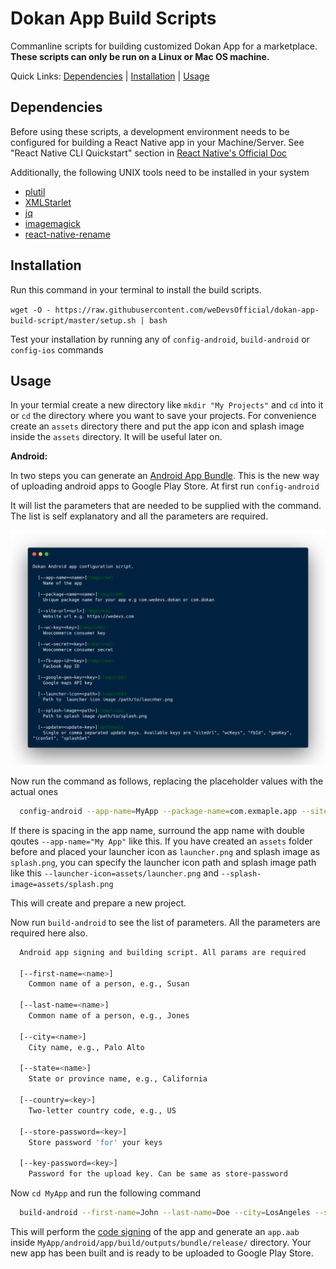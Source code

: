 # Dokan App Build Scripts

Commanline scripts for building customized Dokan App for a marketplace. **These scripts can only be run on a Linux or Mac OS machine.**

Quick Links: [Dependencies](#dependencies) | [Installation](#installation) | [Usage](#usage)

## Dependencies

Before using these scripts, a development environment needs to be configured for building a React Native app in your Machine/Server. See "React Native CLI Quickstart" section in [React Native's Official Doc](https://facebook.github.io/react-native/docs/getting-started)

Additionally, the following UNIX tools need to be installed in your system

<!-- - [ACK](https://beyondgrep.com/install/) -->

- [plutil](http://manpages.ubuntu.com/manpages/precise/man1/plutil.1.html)
- [XMLStarlet](http://xmlstar.sourceforge.net/)
- [jq](https://stedolan.github.io/jq/download/)
- [imagemagick](https://imagemagick.org/index.php)
- [react-native-rename](https://github.com/junedomingo/react-native-rename)

## Installation

Run this command in your terminal to install the build scripts.

`wget -O - https://raw.githubusercontent.com/weDevsOfficial/dokan-app-build-script/master/setup.sh | bash`

Test your installation by running any of `config-android`, `build-android` or `config-ios` commands

## Usage

In your termial create a new directory like `mkdir "My Projects"` and `cd` into it or `cd` the directory where you want to save your projects. For convenience create an `assets` directory there and put the app icon and splash image inside the `assets` directory. It will be useful later on.

**Android:**

In two steps you can generate an [Android App Bundle](https://developer.android.com/guide/app-bundle). This is the new way of uploading android apps to Google Play Store. At first run `config-android`

It will list the parameters that are needed to be supplied with the command. The list is self explanatory and all the parameters are required.

![config-android](./config-android.png)

Now run the command as follows, replacing the placeholder values with the actual ones

```bash
  config-android --app-name=MyApp --package-name=com.exmaple.app --site-url=https://example.com --wc-key=somekey --wc-secret=somesecret --fb-app-id=facebookappid --google-geo-key=googlemapapikey --launcher-icon=path/to/laucnher.png --splash-image=path/to/splash.png
```

If there is spacing in the app name, surround the app name with double qoutes `--app-name="My App"` like this. If you have created an `assets` folder before and placed your launcher icon as `launcher.png` and splash image as `splash.png`, you can specify the launcher icon path and splash image path like this `--launcher-icon=assets/launcher.png` and `--splash-image=assets/splash.png`

This will create and prepare a new project.

Now run `build-android` to see the list of parameters. All the parameters are required here also.

```bash
  Android app signing and building script. All params are required

  [--first-name=<name>]
    Common name of a person, e.g., Susan

  [--last-name=<name>]
    Common name of a person, e.g., Jones

  [--city=<name>]
    City name, e.g., Palo Alto

  [--state=<name>]
    State or province name, e.g., California

  [--country=<key>]
    Two-letter country code, e.g., US

  [--store-password=<key>]
    Store password 'for' your keys

  [--key-password=<key>]
    Password for the upload key. Can be same as store-password
```

Now `cd MyApp` and run the following command

```bash
  build-android --first-name=John --last-name=Doe --city=LosAngeles --state=California --country=US --store-password=somepassword --key-password=somepassword
```

This will perform the [code signing](https://developer.android.com/studio/publish/app-signing) of the app and generate an `app.aab` inside `MyApp/android/app/build/outputs/bundle/release/` directory. Your new app has been built and is ready to be uploaded to Google Play Store.

<!-- siteUrl, wcKeys, fbId, geoKey, iconSet, splashSet -->

